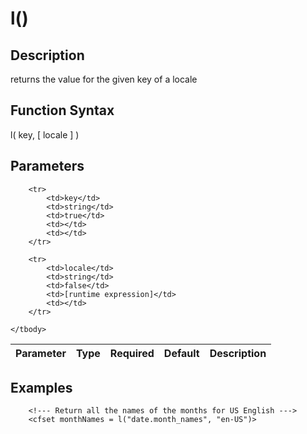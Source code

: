 # l()

## Description
returns the value for the given key of a locale

## Function Syntax
l( key, [ locale ] )


## Parameters
<table>
	<thead>
		<tr>
			<th>Parameter</th>
			<th>Type</th>
			<th>Required</th>
			<th>Default</th>
			<th>Description</th>
		</tr>
	</thead>
	<tbody>
		
		<tr>
			<td>key</td>
			<td>string</td>
			<td>true</td>
			<td></td>
			<td></td>
		</tr>
		
		<tr>
			<td>locale</td>
			<td>string</td>
			<td>false</td>
			<td>[runtime expression]</td>
			<td></td>
		</tr>
		
	</tbody>
</table>


## Examples
	
		<!--- Return all the names of the months for US English --->
		<cfset monthNames = l("date.month_names", "en-US")>

